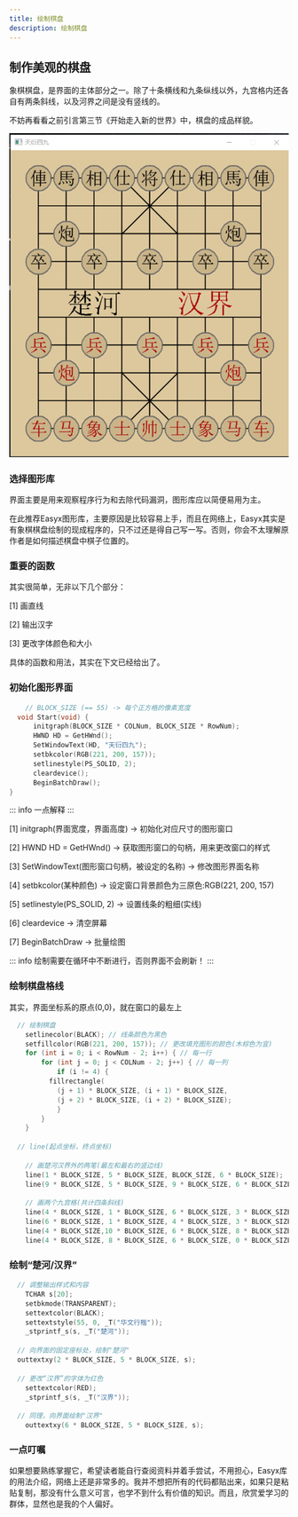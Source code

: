 ```yaml
---
title: 绘制棋盘
description: 绘制棋盘
---
```


## 制作美观的棋盘

象棋棋盘，是界面的主体部分之一。除了十条横线和九条纵线以外，九宫格内还各自有两条斜线，以及河界之间是没有竖线的。

不妨再看看之前引言第三节《开始走入新的世界》中，棋盘的成品样貌。

![](../../assets/2023/08/14/StartFromGameBoard.png)


### 选择图形库

界面主要是用来观察程序行为和去除代码漏洞，图形库应以简便易用为主。

在此推荐Easyx图形库，主要原因是比较容易上手，而且在网络上，Easyx其实是有象棋棋盘绘制的现成程序的，只不过还是得自己写一写。否则，你会不太理解原作者是如何描述棋盘中棋子位置的。

### 重要的函数

其实很简单，无非以下几个部分：

[1] 画直线

[2] 输出汉字

[3] 更改字体颜色和大小

具体的函数和用法，其实在下文已经给出了。

### 初始化图形界面

``` C++
	// BLOCK_SIZE (== 55) -> 每个正方格的像素宽度
  void Start(void) {
	  initgraph(BLOCK_SIZE * COLNum, BLOCK_SIZE * RowNum);
	  HWND HD = GetHWnd();
	  SetWindowText(HD, "天衍四九");
	  setbkcolor(RGB(221, 200, 157));
	  setlinestyle(PS_SOLID, 2);
	  cleardevice();
	  BeginBatchDraw();
}
```

::: info
  一点解释
:::

[1] initgraph(界面宽度，界面高度) -> 初始化对应尺寸的图形窗口

[2] HWND HD = GetHWnd() -> 获取图形窗口的句柄，用来更改窗口的样式

[3] SetWindowText(图形窗口句柄，被设定的名称) -> 修改图形界面名称

[4] setbkcolor(某种颜色) -> 设定窗口背景颜色为三原色:RGB(221, 200, 157)

[5] setlinestyle(PS_SOLID, 2) -> 设置线条的粗细(实线)

[6] cleardevice -> 清空屏幕

[7] BeginBatchDraw -> 批量绘图

::: info
  绘制需要在循环中不断进行，否则界面不会刷新！
:::

### 绘制棋盘格线


其实，界面坐标系的原点(0,0)，就在窗口的最左上

``` C++
  // 绘制棋盘
	setlinecolor(BLACK); // 线条颜色为黑色
	setfillcolor(RGB(221, 200, 157)); // 更改填充图形的颜色(木棕色为宜)
	for (int i = 0; i < RowNum - 2; i++) { // 每一行
		for (int j = 0; j < COLNum - 2; j++) { // 每一列
			if (i != 4) {
          fillrectangle(
            (j + 1) * BLOCK_SIZE, (i + 1) * BLOCK_SIZE,
            (j + 2) * BLOCK_SIZE, (i + 2) * BLOCK_SIZE);
			}
		}
	}

  // line(起点坐标，终点坐标)

	// 画楚河汉界外的两笔(最左和最右的竖边线)
	line(1 * BLOCK_SIZE, 5 * BLOCK_SIZE, BLOCK_SIZE, 6 * BLOCK_SIZE);
	line(9 * BLOCK_SIZE, 5 * BLOCK_SIZE, 9 * BLOCK_SIZE, 6 * BLOCK_SIZE);

	// 画两个九宫格(共计四条斜线)
	line(4 * BLOCK_SIZE, 1 * BLOCK_SIZE, 6 * BLOCK_SIZE, 3 * BLOCK_SIZE);
	line(6 * BLOCK_SIZE, 1 * BLOCK_SIZE, 4 * BLOCK_SIZE, 3 * BLOCK_SIZE);
	line(4 * BLOCK_SIZE,10 * BLOCK_SIZE, 6 * BLOCK_SIZE, 8 * BLOCK_SIZE);
	line(4 * BLOCK_SIZE, 8 * BLOCK_SIZE, 6 * BLOCK_SIZE, 0 * BLOCK_SIZE);
```

### 绘制“楚河/汉界”

``` C++
  // 调整输出样式和内容
	TCHAR s[20];
	setbkmode(TRANSPARENT);
	settextcolor(BLACK);
	settextstyle(55, 0, _T("华文行楷"));
	_stprintf_s(s, _T("楚河"));
	
  // 向界面的固定座标处，绘制"楚河"
  outtextxy(2 * BLOCK_SIZE, 5 * BLOCK_SIZE, s);

  // 更改“汉界”的字体为红色
	settextcolor(RED);
	_stprintf_s(s, _T("汉界"));

  // 同理，向界面绘制"汉界"
	outtextxy(6 * BLOCK_SIZE, 5 * BLOCK_SIZE, s);
```

### 一点叮嘱

如果想要熟练掌握它，希望读者能自行查阅资料并着手尝试，不用担心，Easyx库的用法介绍，网络上还是非常多的。我并不想把所有的代码都贴出来，如果只是粘贴复制，那没有什么意义可言，也学不到什么有价值的知识。而且，欣赏爱学习的群体，显然也是我的个人偏好。